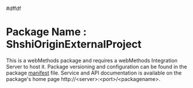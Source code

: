 #dffdf
# Package Name : ShshiOriginExternalProject
This is a webMethods package and requires a webMethods Integration Server to host it. Package versioning and configuration can be found in the package [manifest](./ShshiOriginExternalProject/manifest.v3) file. Service and API documentation is available on the package's home page http://&lt;server&gt;:&lt;port&gt;/&lt;packagename>.

